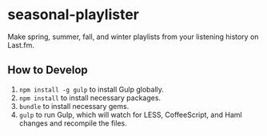seasonal-playlister
===================

Make spring, summer, fall, and winter playlists from your listening history on Last.fm.

## How to Develop

1. `npm install -g gulp` to install Gulp globally.
1. `npm install` to install necessary packages.
1. `bundle` to install necessary gems.
1. `gulp` to run Gulp, which will watch for LESS, CoffeeScript, and Haml changes and recompile the files.
